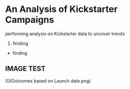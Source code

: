 # An Analysis of Kickstarter Campaigns
performing analysis on Kickstarter data to uncover trends
1. finiding
- finding
## IMAGE TEST
![](Outcomes based on Launch date.png)



